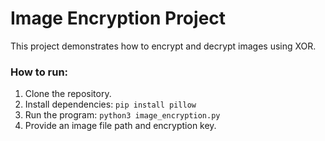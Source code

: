 # Image Encryption Project

This project demonstrates how to encrypt and decrypt images using XOR.

### How to run:
1. Clone the repository.
2. Install dependencies: `pip install pillow`
3. Run the program: `python3 image_encryption.py`
4. Provide an image file path and encryption key.
